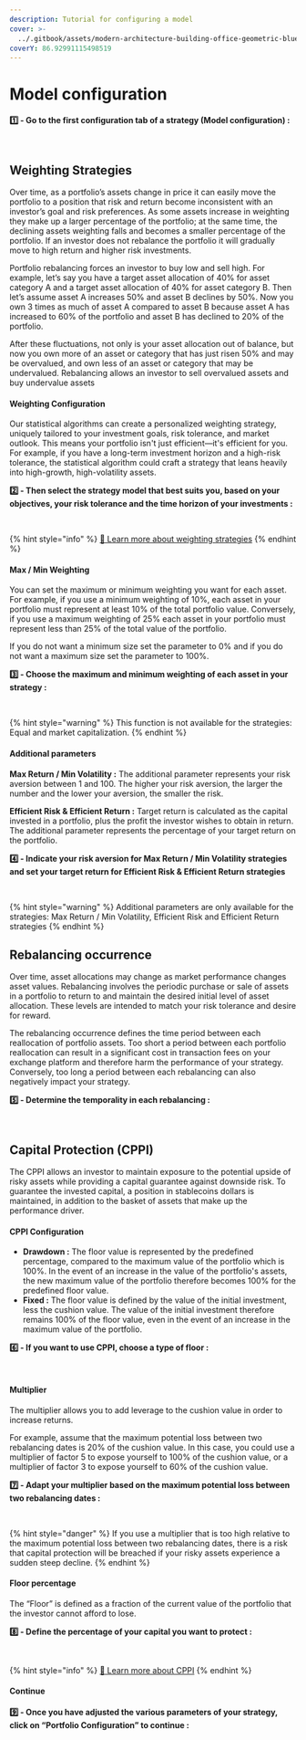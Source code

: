 ```yaml
---
description: Tutorial for configuring a model
cover: >-
  ../.gitbook/assets/modern-architecture-building-office-geometric-blue-2560x1440-6640.jpeg
coverY: 86.92991115498519
---
```


# Model configuration

**1️⃣ - Go to the first configuration tab of a strategy (Model configuration) :**&#x20;

<figure><img src="../.gitbook/assets/Capture d’écran 2023-11-04 à 22.49.21.png" alt=""><figcaption></figcaption></figure>

## Weighting Strategies

Over time, as a portfolio’s assets change in price it can easily move the portfolio to a position that risk and return become inconsistent with an investor’s goal and risk preferences. As some assets increase in weighting they make up a larger percentage of the portfolio; at the same time, the declining assets weighting falls and becomes a smaller percentage of the portfolio. If an investor does not rebalance the portfolio it will gradually move to high return and higher risk investments.

Portfolio rebalancing forces an investor to buy low and sell high. For example, let’s say you have a target asset allocation of 40% for asset category A and a target asset allocation of 40% for asset category B. Then let’s assume asset A increases 50% and asset B declines by 50%. Now you own 3 times as much of asset A compared to asset B because asset A has increased to 60% of the portfolio and asset B has declined to 20% of the portfolio.

After these fluctuations, not only is your asset allocation out of balance, but now you own more of an asset or category that has just risen 50% and may be overvalued, and own less of an asset or category that may be undervalued. Rebalancing allows an investor to sell overvalued assets and buy undervalue assets

#### Weighting **Configuration**

Our statistical algorithms can create a personalized weighting strategy, uniquely tailored to your investment goals, risk tolerance, and market outlook. This means your portfolio isn't just efficient—it's efficient for you. For example, if you have a long-term investment horizon and a high-risk tolerance, the statistical algorithm could craft a strategy that leans heavily into high-growth, high-volatility assets.

**2️⃣  - Then select the strategy model that best suits you, based on your objectives, your risk tolerance and the time horizon of your investments :**&#x20;

<figure><img src="../.gitbook/assets/Capture d’écran 2023-11-04 à 22.48.52.png" alt=""><figcaption></figcaption></figure>

{% hint style="info" %}
[🔗 Learn more about weighting strategies](../systematic-investing/strategies/)
{% endhint %}

#### Max / Min Weighting

You can set the maximum or minimum weighting you want for each asset. For example, if you use a minimum weighting of 10%, each asset in your portfolio must represent at least 10% of the total portfolio value. Conversely, if you use a maximum weighting of 25% each asset in your portfolio must represent less than 25% of the total value of the portfolio.

If you do not want a minimum size set the parameter to 0% and if you do not want a maximum size set the parameter to 100%.

**3️⃣ - Choose the maximum and minimum weighting of each asset in your strategy :**

<figure><img src="../.gitbook/assets/Capture d’écran 2023-11-07 à 14.27.11.png" alt=""><figcaption></figcaption></figure>

{% hint style="warning" %}
This function is not available for the strategies: Equal and market capitalization.
{% endhint %}

#### Additional parameters

**Max Return / Min Volatility :** The additional parameter represents your risk aversion between 1 and 100. The higher your risk aversion, the larger the number and the lower your aversion, the smaller the risk.

**Efficient Risk & Efficient Return :** Target return is calculated as the capital invested in a portfolio, plus the profit the investor wishes to obtain in return. The additional parameter represents the percentage of your target return on the portfolio.

**4️⃣  - Indicate your risk aversion for Max Return / Min Volatility strategies and set your target return for Efficient Risk & Efficient Return strategies**

<figure><img src="../.gitbook/assets/Capture d’écran 2023-11-15 à 18.40.20.png" alt=""><figcaption></figcaption></figure>

{% hint style="warning" %}
Additional parameters are only available for the strategies: Max Return / Min Volatility, Efficient Risk and Efficient Return strategies
{% endhint %}

## Rebalancing occurrence

Over time, asset allocations may change as market performance changes asset values. Rebalancing involves the periodic purchase or sale of assets in a portfolio to return to and maintain the desired initial level of asset allocation. These levels are intended to match your risk tolerance and desire for reward.

The rebalancing occurrence defines the time period between each reallocation of portfolio assets. Too short a period between each portfolio reallocation can result in a significant cost in transaction fees on your exchange platform and therefore harm the performance of your strategy. Conversely, too long a period between each rebalancing can also negatively impact your strategy.

**5️⃣ - Determine the temporality in each rebalancing :**

<figure><img src="../.gitbook/assets/Capture d’écran 2023-11-05 à 00.33.11.png" alt=""><figcaption></figcaption></figure>

## Capital Protection (CPPI)

The CPPI allows an investor to maintain exposure to the potential upside of risky assets while providing a capital guarantee against downside risk. To guarantee the invested capital, a position in stablecoins dollars is maintained, in addition to the basket of assets that make up the performance driver.

#### **CPPI Configuration**

* **Drawdown :** The floor value is represented by the predefined percentage, compared to the maximum value of the portfolio which is 100%. In the event of an increase in the value of the portfolio's assets, the new maximum value of the portfolio therefore becomes 100% for the predefined floor value.
* **Fixed :** The floor value is defined by the value of the initial investment, less the cushion value. The value of the initial investment therefore remains 100% of the floor value, even in the event of an increase in the maximum value of the portfolio.

**6️⃣ - If you want to use CPPI, choose a type of floor :**

<figure><img src="../.gitbook/assets/Capture d’écran 2023-11-05 à 00.48.11.png" alt=""><figcaption></figcaption></figure>

#### Multiplier

The multiplier allows you to add leverage to the cushion value in order to increase returns.

For example, assume that the maximum potential loss between two rebalancing dates is 20% of the cushion value. In this case, you could use a multiplier of factor 5 to expose yourself to 100% of the cushion value, or a multiplier of factor 3 to expose yourself to 60% of the cushion value.

**7️⃣ - Adapt your multiplier based on the maximum potential loss between two rebalancing dates :**

<figure><img src="../.gitbook/assets/Capture d’écran 2023-11-06 à 17.58.14.png" alt=""><figcaption></figcaption></figure>

{% hint style="danger" %}
If you use a multiplier that is too high relative to the maximum potential loss between two rebalancing dates, there is a risk that capital protection will be breached if your risky assets experience a sudden steep decline.
{% endhint %}

#### Floor percentage&#x20;

The “Floor” is defined as a fraction of the current value of the portfolio that the investor cannot afford to lose.

**8️⃣ - Define the percentage of your capital you want to protect :**

<figure><img src="../.gitbook/assets/Capture d’écran 2023-11-06 à 00.29.45.png" alt=""><figcaption></figcaption></figure>

{% hint style="info" %}
[🔗 Learn more about CPPI](../systematic-investing/capital-protection.md)
{% endhint %}

#### Continue

**9️⃣ - Once you have adjusted the various parameters of your strategy, click on “Portfolio Configuration” to continue :**

<figure><img src="../.gitbook/assets/Capture d’écran 2023-11-07 à 14.45.24.png" alt=""><figcaption></figcaption></figure>

